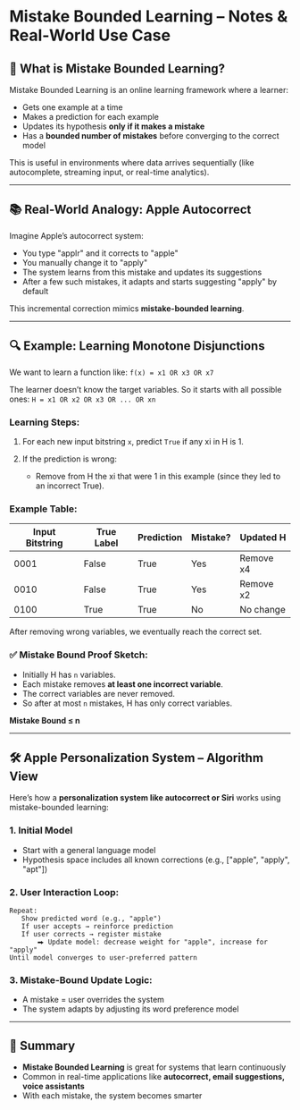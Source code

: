 # Mistake Bounded Learning – Notes & Real-World Use Case

## 🧠 What is Mistake Bounded Learning?

Mistake Bounded Learning is an online learning framework where a learner:

* Gets one example at a time
* Makes a prediction for each example
* Updates its hypothesis **only if it makes a mistake**
* Has a **bounded number of mistakes** before converging to the correct model

This is useful in environments where data arrives sequentially (like autocomplete, streaming input, or real-time analytics).

---

## 📚 Real-World Analogy: Apple Autocorrect

Imagine Apple’s autocorrect system:

* You type "applr" and it corrects to "apple"
* You manually change it to "apply"
* The system learns from this mistake and updates its suggestions
* After a few such mistakes, it adapts and starts suggesting "apply" by default

This incremental correction mimics **mistake-bounded learning**.

---

## 🔍 Example: Learning Monotone Disjunctions

We want to learn a function like:
`f(x) = x1 OR x3 OR x7`

The learner doesn’t know the target variables. So it starts with all possible ones:
`H = x1 OR x2 OR x3 OR ... OR xn`

### Learning Steps:

1. For each new input bitstring `x`, predict `True` if any xi in H is 1.
2. If the prediction is wrong:

   * Remove from H the xi that were 1 in this example (since they led to an incorrect True).

### Example Table:

| Input Bitstring | True Label | Prediction | Mistake? | Updated H |
| --------------- | ---------- | ---------- | -------- | --------- |
| 0001            | False      | True       | Yes      | Remove x4 |
| 0010            | False      | True       | Yes      | Remove x2 |
| 0100            | True       | True       | No       | No change |

After removing wrong variables, we eventually reach the correct set.

### ✅ Mistake Bound Proof Sketch:

* Initially H has `n` variables.
* Each mistake removes **at least one incorrect variable**.
* The correct variables are never removed.
* So after at most `n` mistakes, H has only correct variables.

**Mistake Bound ≤ n**

---

## 🛠️ Apple Personalization System – Algorithm View

Here’s how a **personalization system like autocorrect or Siri** works using mistake-bounded learning:

### 1. Initial Model

* Start with a general language model
* Hypothesis space includes all known corrections (e.g., \["apple", "apply", "apt"])

### 2. User Interaction Loop:

```
Repeat:
   Show predicted word (e.g., "apple")
   If user accepts → reinforce prediction
   If user corrects → register mistake
       ⮕ Update model: decrease weight for "apple", increase for "apply"
Until model converges to user-preferred pattern
```

### 3. Mistake-Bound Update Logic:

* A mistake = user overrides the system
* The system adapts by adjusting its word preference model

---

## 🔁 Summary

* **Mistake Bounded Learning** is great for systems that learn continuously
* Common in real-time applications like **autocorrect, email suggestions, voice assistants**
* With each mistake, the system becomes smarter

